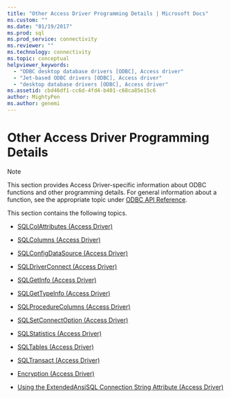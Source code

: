 ```yaml
---
title: "Other Access Driver Programming Details | Microsoft Docs"
ms.custom: ""
ms.date: "01/19/2017"
ms.prod: sql
ms.prod_service: connectivity
ms.reviewer: ""
ms.technology: connectivity
ms.topic: conceptual
helpviewer_keywords: 
  - "ODBC desktop database drivers [ODBC], Access driver"
  - "Jet-based ODBC drivers [ODBC], Access driver"
  - "desktop database drivers [ODBC], Access driver"
ms.assetid: cbd46df1-cc6d-4fd4-b401-c68ca85e15c6
author: MightyPen
ms.author: genemi
---
```

# Other Access Driver Programming Details
> [!NOTE]  
>  This section provides Access Driver-specific information about ODBC functions and other programming details. For general information about a function, see the appropriate topic under [ODBC API Reference](../../odbc/reference/syntax/odbc-api-reference.md).  
  
 This section contains the following topics.  
  
-   [SQLColAttributes (Access Driver)](../../odbc/microsoft/sqlcolattributes-access-driver.md)  
  
-   [SQLColumns (Access Driver)](../../odbc/microsoft/sqlcolumns-access-driver.md)  
  
-   [SQLConfigDataSource (Access Driver)](../../odbc/microsoft/sqlconfigdatasource-access-driver.md)  
  
-   [SQLDriverConnect (Access Driver)](../../odbc/microsoft/sqldriverconnect-access-driver.md)  
  
-   [SQLGetInfo (Access Driver)](../../odbc/microsoft/sqlgetinfo-access-driver.md)  
  
-   [SQLGetTypeInfo (Access Driver)](../../odbc/microsoft/sqlgettypeinfo-access-driver.md)  
  
-   [SQLProcedureColumns (Access Driver)](../../odbc/microsoft/sqlprocedurecolumns-access-driver.md)  
  
-   [SQLSetConnectOption (Access Driver)](../../odbc/microsoft/sqlsetconnectoption-access-driver.md)  
  
-   [SQLStatistics (Access Driver)](../../odbc/microsoft/sqlstatistics-access-driver.md)  
  
-   [SQLTables (Access Driver)](../../odbc/microsoft/sqltables-access-driver.md)  
  
-   [SQLTransact (Access Driver)](../../odbc/microsoft/sqltransact-access-driver.md)  
  
-   [Encryption (Access Driver)](../../odbc/microsoft/encryption-access-driver.md)  
  
-   [Using the ExtendedAnsiSQL Connection String Attribute (Access Driver)](../../odbc/microsoft/using-the-extendedansisql-connection-string-attribute-access-driver.md)
